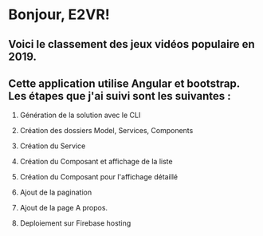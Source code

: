 # Bonjour, E2VR!

## Voici le classement des jeux vidéos populaire en 2019.

## Cette application utilise Angular et bootstrap. Les étapes que j'ai suivi sont les suivantes :

1. Génération de la solution avec le CLI

2. Création des dossiers Model, Services, Components

3. Création du Service

4. Création du Composant et affichage de la liste

5. Création du Composant pour l'affichage détaillé

6. Ajout de la pagination

7. Ajout de la page A propos.

8. Deploiement sur Firebase hosting
